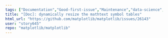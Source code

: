 ```yaml
---
tags: ["Documentation","Good-first-issue","Maintenance","data-science","data-visualization","gtk","matplotlib","plotting","python","qt","tk","topic-text/mathtext","wx"]
title: "[Doc]: dynamically resize the mathtext symbol tables"
html_url: "https://github.com/matplotlib/matplotlib/issues/26143"
user: "story645"
repo: "matplotlib/matplotlib"
---
```


